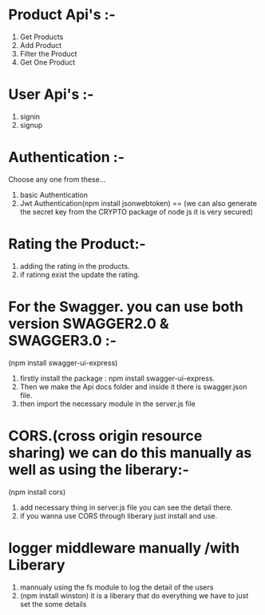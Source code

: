 
# Product Api's :-
1. Get Products
2. Add Product
3. Filter the Product
4. Get One Product

# User Api's :-
1. signin
2. signup

 # Authentication :-
Choose any one from these...
1. basic Authentication 
2. Jwt Authentication(npm install jsonwebtoken) ==  (we can also generate the secret key from the CRYPTO package of node js  it is very secured)

# Rating the Product:-
1. adding the rating in the products.
2. if ratinng exist the update the rating.

# For the Swagger.  you can use both version SWAGGER2.0 & SWAGGER3.0 :-  
(npm install swagger-ui-express)
1. firstly install the package : npm install swagger-ui-express.
2. Then we make the Api docs folder and inside it there is swagger.json file.
3. then import the necessary module in the server.js file 

# CORS.(cross origin resource sharing) we can do this manually as well as using the liberary:-
(npm install cors)
  1. add necessary thing in server.js file you can see the detail there.
  2. if you wanna use CORS through liberary just install and use.

# logger middleware manually /with Liberary
1. mannualy using the fs module to log the detail of the users
2. (npm install winston)  it is a liberary that do everything we have to just set the some details
